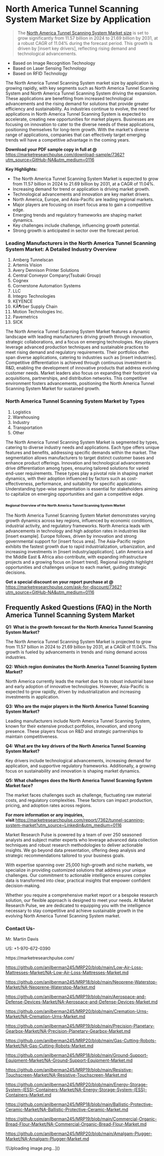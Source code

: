 <h1>North America Tunnel Scanning System Market&nbsp;Size by Application</h1><blockquote><p>The <a href="https://marketresearchpulse.com/download-sample/7362?utm_source=GitHub-NA&amp;utm_medium=0116">North America Tunnel Scanning System Market size</a> is set to grow significantly from 11.57 billion in 2024 to 21.69 billion by 2031, at a robust CAGR of 11.04% during the forecast period. This growth is driven by [insert key drivers], reflecting rising demand and technological advancements.</p></blockquote><ul><li>Based on Image Recognition Technology<li> Based on Laser Sensing Technology<li> Based on RFID Technology</li></ul><p>The North America Tunnel Scanning System market size by application is growing rapidly, with key segments such as North America Tunnel Scanning System and North America Tunnel Scanning System driving the expansion. These applications are benefiting from increased technological advancements and the rising demand for solutions that provide greater efficiency and sustainability. As industries continue to evolve, the need for applications in North America Tunnel Scanning System is expected to accelerate, creating new opportunities for market players. Businesses are focusing on innovation to cater to the diverse needs of these applications, positioning themselves for long-term growth. With the market's diverse range of applications, companies that can effectively target emerging trends will have a competitive advantage in the coming years.</p><p><strong>Download your PDF sample copy in full at @ </strong><a href="https://marketresearchpulse.com/download-sample/7362?utm_source=GitHub-NA&amp;utm_medium=0116">https://marketresearchpulse.com/download-sample/7362?utm_source=GitHub-NA&amp;utm_medium=0116</a></p><p><strong>Key Highlights: </strong></p><ul><li>The North America Tunnel Scanning System Market is expected to grow from 11.57 billion in 2024 to 21.69 billion by 2031, at a CAGR of 11.04%.</li><li>Increasing demand for trend or application is driving market growth.</li><li>Technological advancements and innovation are key market drivers.</li><li>North America, Europe, and Asia-Pacific are leading regional markets.</li><li>Major players are focusing on insert focus area to gain a competitive edge.</li><li>Emerging trends and regulatory frameworks are shaping market dynamics.</li><li>Key challenges include challenge, influencing growth potential.</li><li>Strong growth is anticipated in sector over the forecast period.</li></ul><h3>Leading Manufacturers in the North America Tunnel Scanning System Market: A Detailed Industry Overview</h3><ol><li>Amberg Tunnelscan</li><li>Artemis Vision</li><li>Avery Dennison Printer Solutions</li><li>Central Conveyor Company(Tsubaki Group)</li><li>Cognex</li><li>Cornerstone Automation Systems</li><li>LLC</li><li>Integro Technologies</li><li>KEYENCE</li><li>KÃ¶rber Supply Chain</li><li>Motion Technologies Inc.</li><li>Pavemetrics</li><li>SICK</li></ol><div class="flex max-w-full flex-col flex-grow"><div class="min-h-8 text-message flex w-full flex-col items-end gap-2 whitespace-normal break-words [.text-message+&amp;]:mt-5" dir="auto" data-message-author-role="assistant" data-message-id="fd8432e4-4910-450d-b182-61b7bfb0a01f" data-message-model-slug="gpt-4o"><div class="flex w-full flex-col gap-1 empty:hidden first:pt-[3px]"><div class="markdown prose w-full break-words dark:prose-invert light"><p>The North America Tunnel Scanning System Market features a dynamic landscape with leading manufacturers driving growth through innovation, strategic collaborations, and a focus on emerging technologies. Key players leverage advanced production techniques and sustainable practices to meet rising demand and regulatory requirements. Their portfolios often span diverse applications, catering to industries such as [insert industries]. Competitive differentiation is achieved through continuous investment in R&amp;D, enabling the development of innovative products that address evolving customer needs. Market leaders also focus on expanding their footprint via acquisitions, partnerships, and distribution networks. This competitive environment fosters advancements, positioning the North America Tunnel Scanning System Market for sustained growth.</p></div></div></div></div><h3>North America Tunnel Scanning System Market by Types</h3><ol><li>Logistics<li> Warehousing<li> Industry<li> Transportation<li> Other</li></ol><div class="flex max-w-full flex-col flex-grow"><div class="min-h-8 text-message flex w-full flex-col items-end gap-2 whitespace-normal break-words [.text-message+&amp;]:mt-5" dir="auto" data-message-author-role="assistant" data-message-id="084470be-0bb7-4664-bddf-5156b4f41249" data-message-model-slug="gpt-4o-mini"><div class="flex w-full flex-col gap-1 empty:hidden first:pt-[3px]"><div class="markdown prose w-full break-words dark:prose-invert light"><p>The North America Tunnel Scanning System Market is segmented by types, catering to diverse industry needs and applications. Each type offers unique features and benefits, addressing specific demands within the market. The segmentation allows manufacturers to target distinct customer bases and enhance product offerings. Innovation and technological advancements drive differentiation among types, ensuring tailored solutions for varied end-user requirements. These types play a pivotal role in shaping market dynamics, with their adoption influenced by factors such as cost-effectiveness, performance, and suitability for specific applications. Understanding type-wise segmentation is essential for stakeholders aiming to capitalize on emerging opportunities and gain a competitive edge.</p></div></div></div></div><h3><span style="font-size: 11px;">Regional Overview of the North America Tunnel Scanning System Market</span></h3><div class="flex max-w-full flex-col flex-grow"><div class="min-h-8 text-message flex w-full flex-col items-end gap-2 whitespace-normal break-words [.text-message+&amp;]:mt-5" dir="auto" data-message-author-role="assistant" data-message-id="e9038762-ce64-4e30-91c9-9bd413514231" data-message-model-slug="gpt-4o-mini"><div class="flex w-full flex-col gap-1 empty:hidden first:pt-[3px]"><div class="markdown prose w-full break-words dark:prose-invert light"><p>The North America Tunnel Scanning System Market demonstrates varying growth dynamics across key regions, influenced by economic conditions, industrial activity, and regulatory frameworks. North America leads with advancements in technology and high adoption rates in industries like [insert example]. Europe follows, driven by innovation and strong governmental support for [insert focus area]. The Asia-Pacific region exhibits the fastest growth due to rapid industrialization, urbanization, and increasing investments in [insert industry/application]. Latin America and the Middle East &amp; Africa also contribute, with expanding infrastructure projects and a growing focus on [insert trend]. Regional insights highlight opportunities and challenges unique to each market, guiding strategic decisions.</p></div></div></div></div><p><strong>Get a special discount on your report purchase at @ </strong><a href="https://marketresearchpulse.com/ask-for-discount/7362?utm_source=GitHub-NA&amp;utm_medium=0116">https://marketresearchpulse.com/ask-for-discount/7362?utm_source=GitHub-NA&amp;utm_medium=0116</a></p><h2>Frequently Asked Questions (FAQ) in the North America Tunnel Scanning System Market</h2><p><strong>Q1: What is the growth forecast for the North America Tunnel Scanning System Market?</strong></p><p>The North America Tunnel Scanning System Market is projected to grow from 11.57 billion in 2024 to 21.69 billion by 2031, at a CAGR of 11.04%. This growth is fueled by advancements in trends and rising demand across industries.</p><p><strong>Q2: Which region dominates the North America Tunnel Scanning System Market?</strong></p><p>North America currently leads the market due to its robust industrial base and early adoption of innovative technologies. However, Asia-Pacific is expected to grow rapidly, driven by industrialization and increasing investments in application.</p><p><strong>Q3: Who are the major players in the North America Tunnel Scanning System Market?</strong></p><p>Leading manufacturers include North America Tunnel Scanning System, known for their extensive product portfolios, innovation, and strong presence. These players focus on R&amp;D and strategic partnerships to maintain competitiveness.</p><p><strong>Q4: What are the key drivers of the North America Tunnel Scanning System Market?</strong></p><p>Key drivers include technological advancements, increasing demand for application, and supportive regulatory frameworks. Additionally, a growing focus on sustainability and innovation is shaping market dynamics.</p><p><strong>Q5: What challenges does the North America Tunnel Scanning System Market face?</strong></p><p>The market faces challenges such as challenge, fluctuating raw material costs, and regulatory complexities. These factors can impact production, pricing, and adoption rates across regions.</p><p><strong>For more information or any inquiries, visit&nbsp;</strong><a href="https://marketresearchpulse.com/report/7362/tunnel-scanning-system-market?utm_source=Linkedin&utm_medium=0116">https://marketresearchpulse.com/report/7362/tunnel-scanning-system-market?utm_source=Linkedin&utm_medium=0116</a></p><p>Market Research Pulse is powered by a team of over 250 seasoned analysts and subject matter experts who leverage advanced data collection techniques and robust research methodologies to deliver actionable insights. We go beyond data presentation, offering deep analysis and strategic recommendations tailored to your business goals.</p><p>With expertise spanning over 25,000 high-growth and niche markets, we specialize in providing customized solutions that address your unique challenges. Our commitment to actionable intelligence ensures complex data is transformed into clear, practical insights that empower confident decision-making.</p><p>Whether you require a comprehensive market report or a bespoke research solution, our flexible approach is designed to meet your needs. At Market Research Pulse, we are dedicated to equipping you with the intelligence necessary to stay competitive and achieve sustainable growth in the evolving North America Tunnel Scanning System market.</p><h3><strong>Contact Us-</strong></h3><p>Mr. Martin Davis</p><p>US: +1-970-672-0390</p><p>https://marketresearchpulse.com/</p><p><a href="https://github.com/anilberman245/MRP20/blob/main/Low-Air-Loss-Mattresses-Market/NA-Low-Air-Loss-Mattresses-Market.md">https://github.com/anilberman245/MRP20/blob/main/Low-Air-Loss-Mattresses-Market/NA-Low-Air-Loss-Mattresses-Market.md</a></p><p><a href="https://github.com/anilberman245/MRP18/blob/main/Neoprene-Waterstop-Market/NA-Neoprene-Waterstop-Market.md">https://github.com/anilberman245/MRP18/blob/main/Neoprene-Waterstop-Market/NA-Neoprene-Waterstop-Market.md</a></p><p><a href="https://github.com/anilberman245/MRP19/blob/main/Aerospace-and-Defense-Devices-Market/NA-Aerospace-and-Defense-Devices-Market.md">https://github.com/anilberman245/MRP19/blob/main/Aerospace-and-Defense-Devices-Market/NA-Aerospace-and-Defense-Devices-Market.md</a></p><p><a href="https://github.com/anilberman245/MRP20/blob/main/Cremation-Urns-Market/NA-Cremation-Urns-Market.md">https://github.com/anilberman245/MRP20/blob/main/Cremation-Urns-Market/NA-Cremation-Urns-Market.md</a></p><p><a href="https://github.com/anilberman245/MRP19/blob/main/Precision-Planetary-Gearbox-Market/NA-Precision-Planetary-Gearbox-Market.md">https://github.com/anilberman245/MRP19/blob/main/Precision-Planetary-Gearbox-Market/NA-Precision-Planetary-Gearbox-Market.md</a></p><p><a href="https://github.com/anilberman245/MRP20/blob/main/Gas-Cutting-Robots-Market/NA-Gas-Cutting-Robots-Market.md">https://github.com/anilberman245/MRP20/blob/main/Gas-Cutting-Robots-Market/NA-Gas-Cutting-Robots-Market.md</a></p><p><a href="https://github.com/anilberman245/MRP18/blob/main/Ground-Support-Equipment-Market/NA-Ground-Support-Equipment-Market.md">https://github.com/anilberman245/MRP18/blob/main/Ground-Support-Equipment-Market/NA-Ground-Support-Equipment-Market.md</a></p><p><a href="https://github.com/anilberman245/MRP19/blob/main/Resistive-Touchscreen-Market/NA-Resistive-Touchscreen-Market.md">https://github.com/anilberman245/MRP19/blob/main/Resistive-Touchscreen-Market/NA-Resistive-Touchscreen-Market.md</a></p><p><a href="https://github.com/anilberman245/MRP20/blob/main/Energy-Storage-System-(ESS)-Containers-Market/NA-Energy-Storage-System-(ESS)-Containers-Market.md">https://github.com/anilberman245/MRP20/blob/main/Energy-Storage-System-(ESS)-Containers-Market/NA-Energy-Storage-System-(ESS)-Containers-Market.md</a></p><p><a href="https://github.com/anilberman245/MRP18/blob/main/Ballistic-Protective-Ceramic-Market/NA-Ballistic-Protective-Ceramic-Market.md">https://github.com/anilberman245/MRP18/blob/main/Ballistic-Protective-Ceramic-Market/NA-Ballistic-Protective-Ceramic-Market.md</a></p><p><a href="https://github.com/anilberman245/MRP19/blob/main/Commercial-Organic-Bread-Flour-Market/NA-Commercial-Organic-Bread-Flour-Market.md">https://github.com/anilberman245/MRP19/blob/main/Commercial-Organic-Bread-Flour-Market/NA-Commercial-Organic-Bread-Flour-Market.md</a></p><p><a href="https://github.com/anilberman245/MRP20/blob/main/Amalgam-Plugger-Market/NA-Amalgam-Plugger-Market.md">https://github.com/anilberman245/MRP20/blob/main/Amalgam-Plugger-Market/NA-Amalgam-Plugger-Market.md</a></p>
![Uploading image.png…]()
